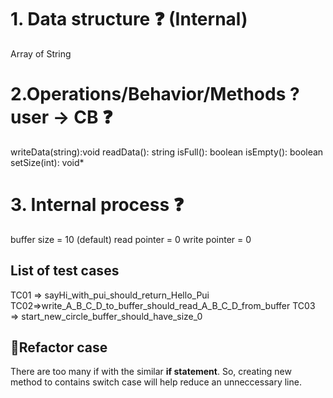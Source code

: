 # 1. Data structure :question: (Internal)

Array of String

# 2.Operations/Behavior/Methods ? user -> CB :question:
writeData(string):void
readData(): string
isFull(): boolean
isEmpty(): boolean
setSize(int): void*

# 3. Internal process :question:

buffer size = 10 (default)
read pointer = 0
write pointer = 0

## List of test cases
TC01 => sayHi_with_pui_should_return_Hello_Pui 
TC02=>write_A_B_C_D_to_buffer_should_read_A_B_C_D_from_buffer TC03 => start_new_circle_buffer_should_have_size_0


## :star2:Refactor case

There are too many if with the similar **if statement**. So, creating new method to contains switch case will help reduce an unneccessary line.


